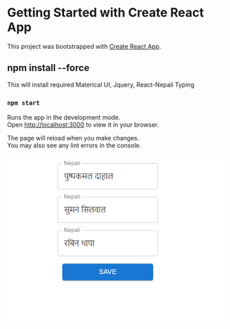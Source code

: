 # Getting Started with Create React App

This project was bootstrapped with [Create React App](https://github.com/facebook/create-react-app).

## npm install --force

This will install required Materical UI, Jquery, React-Nepali Typing

### `npm start`

Runs the app in the development mode.\
Open [http://localhost:3000](http://localhost:3000) to view it in your browser.

The page will reload when you make changes.\
You may also see any lint errors in the console.


![img](https://github.com/Manish994/react-nepali/blob/master/Screenshot%202023-03-19%20115534.png)
